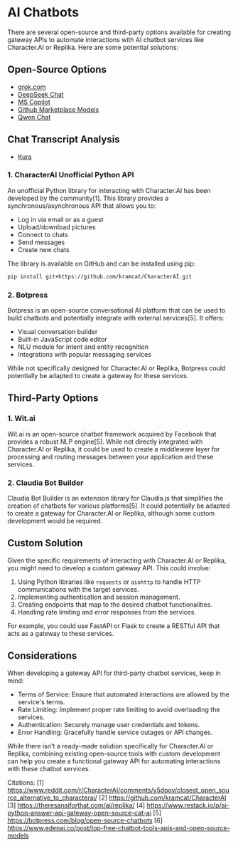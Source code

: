 # AI Chatbots

There are several open-source and third-party options available for creating gateway APIs to automate interactions with AI chatbot services like Character.AI or Replika. Here are some potential solutions:

## Open-Source Options

* [grok.com]()
* [DeepSeek Chat]()
* [MS Copilot](https://copilot.microsoft.com/chats)
* [Github Marketplace Models](https://github.com/marketplace/models/azure-openai/gpt-4o/playground/json)
* [Qwen Chat](https://chat.qwen.ai/)


## Chat Transcript Analysis

* [Kura](https://github.com/567-labs/kura)

### 1. CharacterAI Unofficial Python API

An unofficial Python library for interacting with Character.AI has been developed by the community[1]. This library provides a synchronous/asynchronous API that allows you to:

- Log in via email or as a guest
- Upload/download pictures
- Connect to chats
- Send messages
- Create new chats

The library is available on GitHub and can be installed using pip:

```bash
pip install git+https://github.com/kramcat/CharacterAI.git
```

### 2. Botpress

Botpress is an open-source conversational AI platform that can be used to build chatbots and potentially integrate with external services[5]. It offers:

- Visual conversation builder
- Built-in JavaScript code editor
- NLU module for intent and entity recognition
- Integrations with popular messaging services

While not specifically designed for Character.AI or Replika, Botpress could potentially be adapted to create a gateway for these services.

## Third-Party Options

### 1. Wit.ai

Wit.ai is an open-source chatbot framework acquired by Facebook that provides a robust NLP engine[5]. While not directly integrated with Character.AI or Replika, it could be used to create a middleware layer for processing and routing messages between your application and these services.

### 2. Claudia Bot Builder

Claudia Bot Builder is an extension library for Claudia.js that simplifies the creation of chatbots for various platforms[5]. It could potentially be adapted to create a gateway for Character.AI or Replika, although some custom development would be required.

## Custom Solution

Given the specific requirements of interacting with Character.AI or Replika, you might need to develop a custom gateway API. This could involve:

1. Using Python libraries like `requests` or `aiohttp` to handle HTTP communications with the target services.
2. Implementing authentication and session management.
3. Creating endpoints that map to the desired chatbot functionalities.
4. Handling rate limiting and error responses from the services.

For example, you could use FastAPI or Flask to create a RESTful API that acts as a gateway to these services.

## Considerations

When developing a gateway API for third-party chatbot services, keep in mind:

- Terms of Service: Ensure that automated interactions are allowed by the service's terms.
- Rate Limiting: Implement proper rate limiting to avoid overloading the services.
- Authentication: Securely manage user credentials and tokens.
- Error Handling: Gracefully handle service outages or API changes.

While there isn't a ready-made solution specifically for Character.AI or Replika, combining existing open-source tools with custom development can help you create a functional gateway API for automating interactions with these chatbot services.

Citations:
[1] https://www.reddit.com/r/CharacterAI/comments/y5dpoy/closest_open_source_alternative_to_characterai/
[2] https://github.com/kramcat/CharacterAI
[3] https://theresanaiforthat.com/ai/replika/
[4] https://www.restack.io/p/ai-python-answer-api-gateway-open-source-cat-ai
[5] https://botpress.com/blog/open-source-chatbots
[6] https://www.edenai.co/post/top-free-chatbot-tools-apis-and-open-source-models